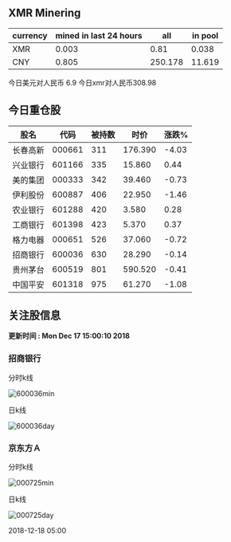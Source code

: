 ## XMR Minering

|currency|mined in last 24 hours|all|in pool|
|---|---|---|---|
|XMR|0.003|0.81|0.038|
|CNY|0.805|250.178|11.619|

今日美元对人民币 6.9	今日xmr对人民币308.98


## 今日重仓股 

|股名|代码|被持数|时价|涨跌%|
|---|---|---|---|---|
|长春高新|000661|311|176.390|-4.03|
|兴业银行|601166|335|15.860|0.44|
|美的集团|000333|342|39.460|-0.73|
|伊利股份|600887|406|22.950|-1.46|
|农业银行|601288|420|3.580|0.28|
|工商银行|601398|423|5.370|0.37|
|格力电器|000651|526|37.060|-0.72|
|招商银行|600036|630|28.290|-0.14|
|贵州茅台|600519|801|590.520|-0.41|
|中国平安|601318|975|61.270|-1.08|

## 关注股信息
**更新时间 : Mon Dec 17 15:00:10 2018**
### 招商银行 
分时k线

![600036min](http://image.sinajs.cn/newchart/min/n/sh600036.gif)

日k线

![600036day](http://image.sinajs.cn/newchart/daily/n/sh600036.gif)

### 京东方Ａ 
分时k线

![000725min](http://image.sinajs.cn/newchart/min/n/sz000725.gif)

日k线

![000725day](http://image.sinajs.cn/newchart/daily/n/sz000725.gif)

2018-12-18 05:00